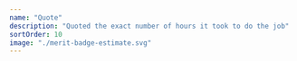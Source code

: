 ```yaml
---
name: "Quote"
description: "Quoted the exact number of hours it took to do the job"
sortOrder: 10
image: "./merit-badge-estimate.svg"
---
```

